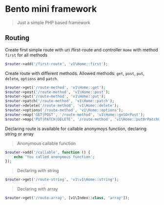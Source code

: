 # Bento mini framework

> Just a simple PHP based framework

## Routing

Create first simple route with uri /first-route and controller `Home` with method `first` for all methods

```php
$router->add('/first-route', 'v1\Home::first');
```

Create route with different methods. Allowed methods: `get`, `post`, `put`, `delete`, `options` and `patch`.

```php
$router->get('/route-method', 'v1\Home::get');
$router->post('/route-method', 'v1\Home::post');
$router->put('/route-method', 'v1\Home::put');
$router->patch('/route-method', 'v1\Home::patch');
$router->delete('/route-method', 'v1\Home::delete');
$router->options('/route-method', 'v1\Home::options');
$router->map('GET|POST', '/route-method', 'v1\Home::getOrPost');
$router->map('PUT|PATCH|DELETE', '/route-method', 'v1\Home::putOrPatchOrDelete');
```

Declaring route is available for callable anonymoys function, declaring string or array

> Anonymous callable function
```php
$router->add('/callable', function () {
	echo 'You called anonymous function';
});
```

> Declaring with string
```php
$router->get('/route-string', 'v1\v1\Home::string');
```

> Declaring with array
```php
$router->get('/route-array', [v1\Index::class, 'array']);
```
